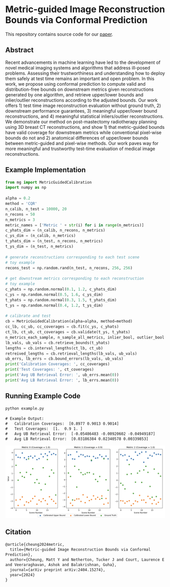 # Metric-guided Image Reconstruction Bounds via Conformal Prediction

This repository contains source code for our [paper](https://arxiv.org/abs/2404.15274).

## Abstract

Recent advancements in machine learning have led to the development of novel medical imaging systems and algorithms that address ill-posed problems. Assessing their trustworthiness and understanding how to deploy them safely at test time remains an important and open problem. In this work, we propose using conformal prediction to compute valid and distribution-free bounds on downstream metrics given reconstructions generated by one algorithm, and retrieve upper/lower bounds and inlier/outlier reconstructions according to the adjusted bounds. Our work offers 1) test time image reconstruction evaluation without ground truth, 2) downstream performance guarantees, 3) meaningful upper/lower bound reconstructions, and 4) meaningful statistical inliers/outlier reconstructions. We demonstrate our method on post-mastectomy radiotherapy planning using 3D breast CT reconstructions, and show 1) that metric-guided bounds have valid coverage for downstream metrics while conventional pixel-wise bounds do not and 2) anatomical differences of upper/lower bounds between metric-guided and pixel-wise methods. Our work paves way for more meaningful and trustworthy test-time evaluation of medical image reconstructions.

## Example Implementation
```python
from mg import MetricGuidedCalibration
import numpy as np

alpha = 0.2
method = 'CQR'
n_calib, n_test = 10000, 20
n_recons = 50
n_metrics = 3
metric_names = ['Metric ' + str(i) for i in range(n_metrics)]
c_yhats_dim = (n_calib, n_recons, n_metrics)
c_ys_dim = (n_calib, n_metrics)
t_yhats_dim = (n_test, n_recons, n_metrics)
t_ys_dim = (n_test, n_metrics)

# generate reconstructions corresponding to each test scene
# toy example
recons_test = np.random.rand(n_test, n_recons, 256, 256)

# get downstream metrics corresponding to each reconstruction
# toy example
c_yhats = np.random.normal(0.1, 1.2, c_yhats_dim)
c_ys = np.random.normal(0.5, 1.6, c_ys_dim)
t_yhats = np.random.normal(0.3, 1.5, t_yhats_dim)
t_ys = np.random.normal(0.4, 1.2, t_ys_dim)

# calibrate and test
cb = MetricGuidedCalibration(alpha=alpha, method=method)
cc_lb, cc_ub, cc_coverages = cb.fit(c_ys, c_yhats)
ct_lb, ct_ub, ct_coverages = cb.validate(t_ys, t_yhats)
n_metrics_each_sample, n_sample_all_metrics, inlier_bool, outlier_bool = cb.retrieve_in_out(t_yhats)
lb_vals, ub_vals = cb.retrieve_bounds(t_yhats)
lengths = cb.interval_lengths(ct_lb, ct_ub)
retreived_lengths = cb.retrieval_lengths(lb_vals, ub_vals)
ub_errs, lb_errs = cb.bound_errors(lb_vals, ub_vals)
print('Calibration Coverages: ', cc_coverages)
print('Test Coverages: ', ct_coverages)
print('Avg UB Retrieval Error: ', ub_errs.mean(0))
print('Avg LB Retrieval Error: ', lb_errs.mean(0))
```

## Running Example Code
```
python example.py

# Example Output:
# 	Calibration Coverages:  [0.8977 0.9013 0.9014]
# 	Test Coverages:  [1.  0.9 1. ]
# 	Avg UB Retrieval Error:  [-0.05486483 -0.00920602 -0.04949187]
# 	Avg LB Retrieval Error:  [0.03186384 0.02340578 0.00339853]
```

![Example Output](./example_output.png)

## Citation
```
@article{cheung2024metric,
  title={Metric-guided Image Reconstruction Bounds via Conformal Prediction},
  author={Cheung, Matt Y and Netherton, Tucker J and Court, Laurence E and Veeraraghavan, Ashok and Balakrishnan, Guha},
  journal={arXiv preprint arXiv:2404.15274},
  year={2024}
}
```